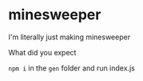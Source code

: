 # minesweeper

I'm literally just making minesweeper

What did you expect

`npm i` in the `gen` folder and run index.js
